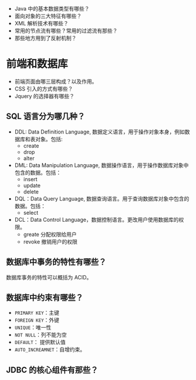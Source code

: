 - Java 中的基本数据类型有哪些？
- 面向对象的三大特征有哪些？
- XML 解析技术有哪些？
- 常用的节点流有哪些？常用的过滤流有那些？
- 那些地方用到了反射机制？



# 前端和数据库
- 前端页面由哪三层构成？以及作用。
- CSS 引入的方式有哪些？
- Jquery 的选择器有哪些？

## SQL 语言分为哪几种？ 
- DDL: Data Definition Language, 数据定义语言，用于操作对象本身，例如数据库和表对象。包括:
    + create
    + drop
    + alter
- DML: Data Manipulation Language, 数据操作语言，用于操作数据库对象中包含的数据。包括：
    + insert
    + update
    + delete
- DQL：Data Query Language, 数据查询语言。用于查询数据库对象中包含的数据。包括：
    + select
- DCL：Data Control Language，数据控制语言。更改用户使用数据库的权限。
    + greate 分配权限给用户
    + revoke 撤销用户的权限


## 数据库中事务的特性有哪些？
数据库事务的特性可以概括为 ACID。
## 数据库中约束有哪些？
- `PRIMARY KEY`：主键
- `FOREIGN KEY`：外键
- `UNIQUE`：唯一性
- `NOT NULL`：列不能为空
- `DEFAULT`： 提供默认值
- `AUTO_INCREAMNET`：自增约束。




## JDBC 的核心组件有那些？

